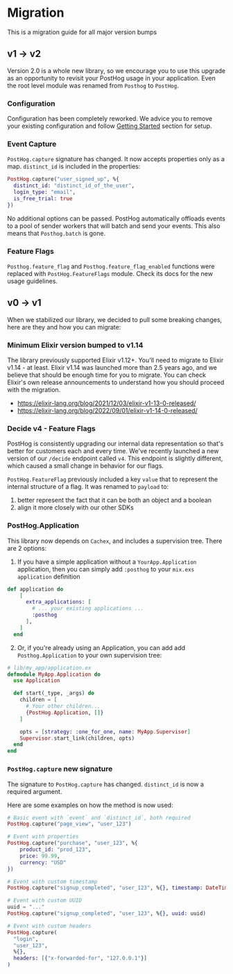 # Migration

This is a migration guide for all major version bumps

## v1 -> v2

Version 2.0 is a whole new library, so we encourage you to use this upgrade as
an opportunity to revisit your PostHog usage in your application. Even the root
level module was renamed from `Posthog` to `PostHog`.

### Configuration

Configuration has been completely reworked. We advice you to remove your
existing configuration and follow [Getting Started](README.md#getting-started)
section for setup.

### Event Capture

`PostHog.capture` signature has changed. It now accepts properties only as a
map. `distinct_id` is included in the properties:

```elixir
PostHog.capture("user_signed_up", %{
  distinct_id: "distinct_id_of_the_user",
  login_type: "email",
  is_free_trial: true
})
```

No additional options can be passed. PostHog automatically offloads events to a
pool of sender workers that will batch and send your events. This also means
that `Posthog.batch` is gone.

### Feature Flags

`Posthog.feature_flag` and `Posthog.feature_flag_enabled` functions were
replaced with `PostHog.FeatureFlags` module. Check its docs for the new usage
guidelines.

## v0 -> v1

When we stabilized our library, we decided to pull some breaking changes, here are they and how you can migrate:

### Minimum Elixir version bumped to v1.14

The library previously supported Elixir v1.12+. You'll need to migrate to Elixir v1.14 - at least. Elixir v1.14 was launched more than 2.5 years ago, and we believe that should be enough time for you to migrate. You can check Elixir's own release announcements to understand how you should proceed with the migration.

- https://elixir-lang.org/blog/2021/12/03/elixir-v1-13-0-released/
- https://elixir-lang.org/blog/2022/09/01/elixir-v1-14-0-released/

### Decide v4 - Feature Flags

PostHog is consistently upgrading our internal data representation so that's better for customers each and every time. We've recently launched a new version of our `/decide` endpoint called `v4`. This endpoint is slightly different, which caused a small change in behavior for our flags.

`PostHog.FeatureFlag` previously included a key `value` that to represent the internal structure of a flag. It was renamed to `payload` to:

1. better represent the fact that it can be both an object and a boolean
2. align it more closely with our other SDKs

### PostHog.Application

This library now depends on `Cachex`, and includes a supervision tree. There are 2 options:

1. If you have a simple application without a `YourApp.Application` application, then you can simply add `:posthog` to your `mix.exs` `application` definition

```elixir
def application do
    [
      extra_applications: [
        # ... your existing applications ...
        :posthog
      ],
    ]
  end
```

2. Or, if you're already using an Application, you can add add `Posthog.Application` to your own supervision tree:

```elixir
# lib/my_app/application.ex
defmodule MyApp.Application do
  use Application

  def start(_type, _args) do
    children = [
      # Your other children...
      {PostHog.Application, []}
    ]

    opts = [strategy: :one_for_one, name: MyApp.Supervisor]
    Supervisor.start_link(children, opts)
  end
end
```

### `PostHog.capture` new signature

The signature to `PostHog.capture` has changed. `distinct_id` is now a required argument.

Here are some examples on how the method is now used:

```elixir
# Basic event with `event` and `distinct_id`, both required
PostHog.capture("page_view", "user_123")

# Event with properties
PostHog.capture("purchase", "user_123", %{
    product_id: "prod_123",
    price: 99.99,
    currency: "USD"
})

# Event with custom timestamp
PostHog.capture("signup_completed", "user_123", %{}, timestamp: DateTime.utc_now())

# Event with custom UUID
uuid = "..."
PostHog.capture("signup_completed", "user_123", %{}, uuid: uuid)

# Event with custom headers
PostHog.capture(
  "login",
  "user_123",
  %{},
  headers: [{"x-forwarded-for", "127.0.0.1"}]
)
```
